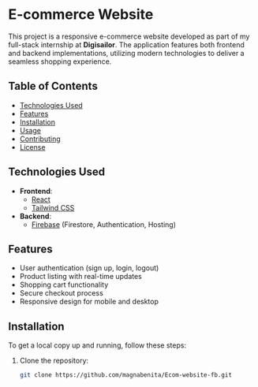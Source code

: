 # E-commerce Website

This project is a responsive e-commerce website developed as part of my full-stack internship at **Digisailor**. The application features both frontend and backend implementations, utilizing modern technologies to deliver a seamless shopping experience.

## Table of Contents
- [Technologies Used](#technologies-used)
- [Features](#features)
- [Installation](#installation)
- [Usage](#usage)
- [Contributing](#contributing)
- [License](#license)

## Technologies Used
- **Frontend**: 
  - [React](https://reactjs.org/)
  - [Tailwind CSS](https://tailwindcss.com/)
- **Backend**: 
  - [Firebase](https://firebase.google.com/) (Firestore, Authentication, Hosting)
  
## Features
- User authentication (sign up, login, logout)
- Product listing with real-time updates
- Shopping cart functionality
- Secure checkout process
- Responsive design for mobile and desktop

## Installation

To get a local copy up and running, follow these steps:

1. Clone the repository:
   ```bash
   git clone https://github.com/magnabenita/Ecom-website-fb.git
